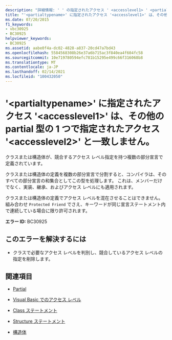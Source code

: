 ```yaml
---
description: "詳細情報: ' ' の指定されたアクセス ' <accesslevel1> ' <partialtypename> が、 <accesslevel2> その他の partial 型の1つで指定されたアクセス ' ' と一致しません"
title: "'<partialtypename>' に指定されたアクセス '<accesslevel1>' は、その他の partial 型の 1 つで指定されたアクセス '<accesslevel2>' と一致しません。"
ms.date: 07/20/2015
f1_keywords:
- vbc30925
- BC30925
helpviewer_keywords:
- BC30925
ms.assetid: aabe0f4a-dc02-4828-a837-20cd47a7bd43
ms.openlocfilehash: 5584568308b26e37a6b715ac3f840ea4f604fc58
ms.sourcegitcommit: 10e719780594efc781b15295e499c66f316068b8
ms.translationtype: MT
ms.contentlocale: ja-JP
ms.lasthandoff: 02/14/2021
ms.locfileid: "100432050"
---
```

# <a name="specified-access-accesslevel1-for-partialtypename-does-not-match-the-access-accesslevel2-specified-on-one-of-its-other-partial-types"></a>'\<partialtypename>' に指定されたアクセス '\<accesslevel1>' は、その他の partial 型の 1 つで指定されたアクセス '\<accesslevel2>' と一致しません。

クラスまたは構造体が、競合するアクセス レベル指定を持つ複数の部分宣言で定義されています。  
  
 クラスまたは構造体の定義を複数の部分宣言で分割すると、コンパイラは、そのすべての部分宣言の和集合としてこの型を処理します。 これは、メンバーだけでなく、実装、継承、およびアクセス レベルにも適用されます。  
  
 クラスまたは構造体の定義でアクセス レベルを混在させることはできません。 組み合わせ `Protected Friend` でさえ、キーワードが同じ宣言ステートメント内で連続している場合に限り許可されます。  
  
 **エラー ID:** BC30925  
  
## <a name="to-correct-this-error"></a>このエラーを解決するには  
  
- クラスで必要なアクセス レベルを判別し、競合しているアクセス レベルの指定を削除します。  
  
## <a name="see-also"></a>関連項目

- [Partial](../language-reference/modifiers/partial.md)
- [Visual Basic でのアクセス レベル](../programming-guide/language-features/declared-elements/access-levels.md)
- [Class ステートメント](../language-reference/statements/class-statement.md)
- [Structure ステートメント](../language-reference/statements/structure-statement.md)

- [構造体](../programming-guide/language-features/data-types/structures.md)
